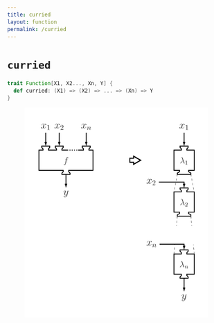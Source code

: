 ```yaml
---
title: curried
layout: function
permalink: /curried
---
```


# `curried`

~~~ scala
trait Function[X1, X2..., Xn, Y] {
  def curried: (X1) => (X2) => ... => (Xn) => Y
}
~~~

<figure class="diagram">
  <img src="images/curried.svg" alt="curried function">
  <!-- <figcaption class="diagram-desc"><code>curried</code> uses <code>p</code> to classify elements into two groups</figcaption> -->
</figure>
